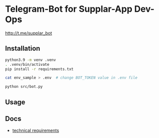 # Telegram-Bot for Supplar-App Dev-Ops
http://t.me/supplar_bot

## Installation
```bash
python3.9 -m venv .venv
. .venv/bin/activate
pip install -r requirements.txt

cat env_sample > .env  # change BOT_TOKEN value in .env file

python src/bot.py
```
## Usage

## Docs
 - [technical requirements](https://github.com/Supplar-App/supplar-devops-bot/blob/master/docs/technical-requirements.md)